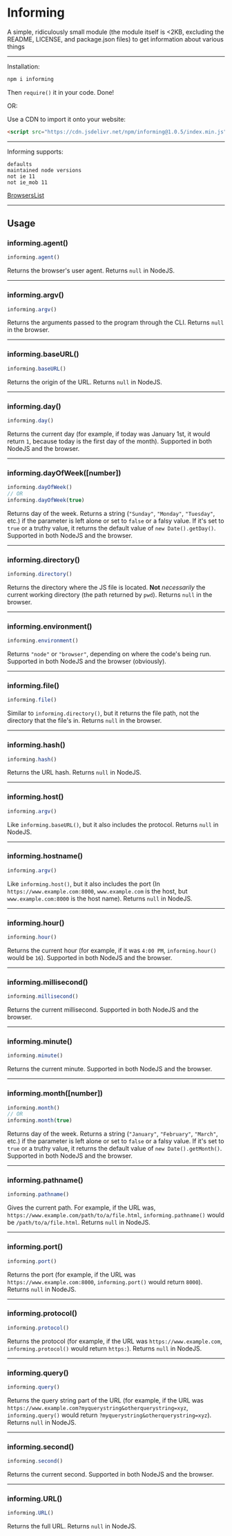 # Informing
A simple, ridiculously small module (the module itself is &lt;2KB, excluding the README, LICENSE, and package.json files) to get information about various things

---

Installation:
```bash
npm i informing
```
Then `require()` it in your code. Done!

OR:

Use a CDN to import it onto your website:

```html
<script src="https://cdn.jsdelivr.net/npm/informing@1.0.5/index.min.js"></script>
```

---

Informing supports:
```none
defaults
maintained node versions
not ie 11
not ie_mob 11
```
[BrowsersList](https://github.com/browserslist/browserslist)

---

## Usage

### informing.agent()
```javascript
informing.agent()
```
Returns the browser's user agent. Returns `null` in NodeJS.

---

### informing.argv()
```javascript
informing.argv()
```
Returns the arguments passed to the program through the CLI. Returns `null` in the browser.

---

### informing.baseURL()
```javascript
informing.baseURL()
```
Returns the origin of the URL. Returns `null` in NodeJS.

---

### informing.day()
```javascript
informing.day()
```
Returns the current day (for example, if today was January 1st, it would return `1`, because today is the first day of the month). Supported in both NodeJS and the browser.

---

### informing.dayOfWeek([number])
```javascript
informing.dayOfWeek()
// OR
informing.dayOfWeek(true)
```
Returns day of the week. Returns a string (`"Sunday"`, `"Monday"`, `"Tuesday"`, etc.) if the parameter is left alone or set to `false` or a falsy value. If it's set to `true` or a truthy value, it returns the default value of `new Date().getDay()`. Supported in both NodeJS and the browser.

---

### informing.directory()
```javascript
informing.directory()
```
Returns the directory where the JS file is located. **Not** *necessarily* the current working directory (the path returned by `pwd`). Returns `null` in the browser.

---

### informing.environment()
```javascript
informing.environment()
```
Returns `"node"` or `"browser"`, depending on where the code's being run. Supported in both NodeJS and the browser (obviously).

---

### informing.file()
```javascript
informing.file()
```
Similar to `informing.directory()`, but it returns the file path, not the directory that the file's in. Returns `null` in the browser.

---

### informing.hash()
```javascript
informing.hash()
```
Returns the URL hash. Returns `null` in NodeJS.

---

### informing.host()
```javascript
informing.argv()
```
Like `informing.baseURL()`, but it also includes the protocol. Returns `null` in NodeJS.

---

### informing.hostname()
```javascript
informing.argv()
```
Like `informing.host()`, but it also includes the port (In `https://www.example.com:8000`, `www.example.com` is the host, but `www.example.com:8000` is the host name). Returns `null` in NodeJS.

---

### informing.hour()
```javascript
informing.hour()
```
Returns the current hour (for example, if it was `4:00 PM`, `informing.hour()` would be `16`). Supported in both NodeJS and the browser.

---

### informing.millisecond()
```javascript
informing.millisecond()
```
Returns the current millisecond. Supported in both NodeJS and the browser.

---

### informing.minute()
```javascript
informing.minute()
```
Returns the current minute. Supported in both NodeJS and the browser.

---

### informing.month([number])
```javascript
informing.month()
// OR
informing.month(true)
```
Returns day of the week. Returns a string (`"January"`, `"February"`, `"March"`, etc.) if the parameter is left alone or set to `false` or a falsy value. If it's set to `true` or a truthy value, it returns the default value of `new Date().getMonth()`. Supported in both NodeJS and the browser.

---

### informing.pathname()
```javascript
informing.pathname()
```
Gives the current path. For example, if the URL was, `https://www.example.com/path/to/a/file.html`, `informing.pathname()` would be `/path/to/a/file.html`. Returns `null` in NodeJS.

---

### informing.port()
```javascript
informing.port()
```
Returns the port (for example, if the URL was `https://www.example.com:8000`, `informing.port()` would return `8000`). Returns `null` in NodeJS.

---

### informing.protocol()
```javascript
informing.protocol()
```
Returns the protocol (for example, if the URL was `https://www.example.com`, `informing.protocol()` would return `https:`). Returns `null` in NodeJS.

---

### informing.query()
```javascript
informing.query()
```
Returns the query string part of the URL (for example, if the URL was `https://www.example.com?myquerystring&otherquerystring=xyz`, `informing.query()` would return `?myquerystring&otherquerystring=xyz`). Returns `null` in NodeJS.

---

### informing.second()
```javascript
informing.second()
```
Returns the current second. Supported in both NodeJS and the browser.

---

### informing.URL()
```javascript
informing.URL()
```
Returns the full URL. Returns `null` in NodeJS.
